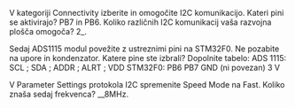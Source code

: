 V kategoriji Connectivity izberite in omogočite I2C komunikacijo. Kateri pini se aktivirajo? PB7 in PB6. Koliko različnih I2C komunikacij vaša razvojna plošča omogoča? 2_.

Sedaj ADS1115 modul povežite z ustreznimi pini na STM32F0. Ne pozabite na upore in kondenzator. Katere pine ste izbrali? Dopolnite tabelo: ADS 1115: SCL ; SDA ; ADDR ; ALRT ; VDD STM32F0: PB6 PB7 GND (ni povezan) 3 V

V Parameter Settings protokola I2C spremenite Speed Mode na Fast. Koliko znaša sedaj frekvenca? __8MHz.
